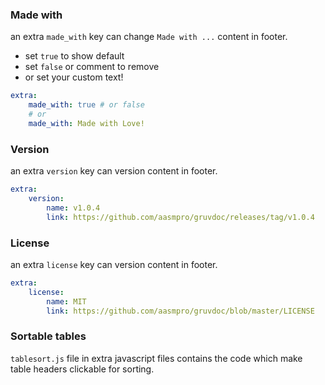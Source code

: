 ### Made with
an extra `made_with` key can change `Made with ...` content in footer.
- set `true` to show default
- set `false` or comment to remove
- or set your custom text!

```yaml
extra:
    made_with: true # or false
    # or
    made_with: Made with Love!
```

### Version
an extra `version` key can version content in footer.
```yaml
extra:
    version:
        name: v1.0.4
        link: https://github.com/aasmpro/gruvdoc/releases/tag/v1.0.4
```

### License
an extra `license` key can version content in footer.
```yaml
extra:
    license:
        name: MIT
        link: https://github.com/aasmpro/gruvdoc/blob/master/LICENSE
```

### Sortable tables
`tablesort.js` file in extra javascript files contains the code which make table headers clickable for sorting.